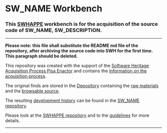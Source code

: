 # SW_NAME Workbench

### This [SWHAPPE](https://github.com/Unipisa/SWHAPPE) workbench is for the acquisition of the source code of SW_NAME, SW_DESCRIPTION.

-------------------

__Please note: this file shall substitute the README md file of the repository, after archiving the source code into SWH for the first time. This paragraph should be deleted.__

This repository was created with the support of the 
[Software Heritage Acquisition Process Pisa Enactor](https://github.com/Unipisa/SWHAPPE) and contains the 
[Information on the acquisition process](https://github.com/Unipisa/SW_NAME-Workbench/tree/master/metadata).

The original finds are stored in the [Depository](https://github.com/Unipisa/SW_NAME-Depository) 
containing the
[raw materials](https://github.com/Unipisa/SW_NAME-Depository/tree/master/raw_materials) and the
[browsable source](https://github.com/Unipisa/SW_NAME-Depository/tree/master/browsable_source).

The resulting 
[development history](https://github.com/Unipisa/SW_NAME/tree/SourceCode/) can be found in the [SW_NAME repository](https://github.com/Unipisa/SW_NAME).

Please look at the [SWHAPPE repository](https://github.com/Unipisa/SWHAPPE/README.md) and to the [guidelines](https://github.com/SoftwareHeritage/swhapguide/blob/master/SWHAP%40Pisa.pdf)  for more details. 
___________________________
